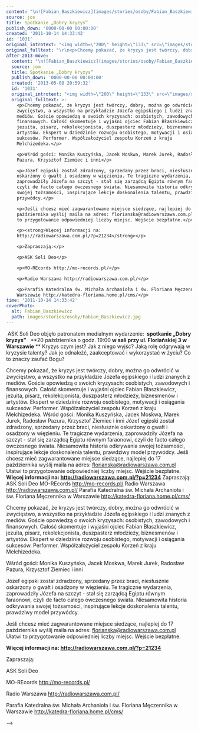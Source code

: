 ```yaml
---
content: "\n![Fabian_Baszkiewicz](images/stories/osoby/Fabian_Baszkiewicz.jpg)\n\n\_\n&nbsp;ASK Soli Deo objęło patronatem medialnym wydarzenie:**&nbsp;**\n**spotkanie „Dobry kryzys”**\n\_\n**20 października o godz. 19:00 ****w sali przy ul. Floriańskiej 3 w Warszawie****\n**\nKryzys czym jest? Jak z niego wyjść? Jaką rolę odgrywają w kryzysie talenty? Jak je odnaleźć, zaakceptować i wykorzystać w życiu? Co to znaczy zaufać Bogu?\n\n<!--{{intro-break}}-->\n\nChcemy pokazać, że kryzys jest twórczy, dobry, można go odwrócić w zwycięstwo, a wszystko na przykładzie Józefa egipskiego i ludzi znanych z mediów. Goście opowiedzą o swoich kryzysach: osobistych, zawodowych i finansowych. Całość skomentuje i wyjaśni ojciec Fabian Błaszkiewicz, jezuita, pisarz, rekolekcjonista, duszpasterz młodzieży, biznesmenów i artystów. Ekspert w dziedzinie rozwoju osobistego, motywacji i osiągania sukcesów. Performer. Współzałożyciel zespołu Korzeń z kraju Melchizedeka.\nWśród gości: Monika Kuszyńska, Jacek Moskwa, Marek Jurek, Radosław Pazura, Krzysztof Ziemiec i inni\nJózef egipski został zdradzony, sprzedany przez braci, niesłusznie oskarżony o gwałt i osadzony w więzieniu. Te tragiczne wydarzenia, zaprowadziły Józefa na szczyt - stał się zarządcą Egiptu równym faraonowi, czyli de facto całego ówczesnego świata. Niesamowita historia odkrywania swojej tożsamości, inspirujące lekcje doskonalenia talentu, prawdziwy model przywódcy.\nJeśli chcesz mieć zagwarantowane miejsce siedzące, najlepiej do 17 października wyślij maila na adres: florianska@radiowarszawa.com.pl Ułatwi to przygotowanie odpowiedniej liczby miejsc. Wejście bezpłatne.\n**Więcej informacji na: http://radiowarszawa.com.pl/?p=21234**\nZapraszają:\nASK Soli Deo\nMO-REcords http://mo-records.pl/\nRadio Warszawa http://radiowarszawa.com.pl/\nParafia Katedralna św. Michała Archanioła i św. Floriana Męczennika w Warszawie http://katedra-floriana.home.pl/cms/\n\n\n<!--CONTENT FROM OLD SERVER (jos before 2013): \n![Fabian_Baszkiewicz](images/stories/osoby/Fabian_Baszkiewicz.jpg)\r\n\n\_\n\r\n\n&nbsp;ASK Soli Deo objęło patronatem medialnym wydarzenie:**&nbsp;**\n\r\n\n**spotkanie „Dobry kryzys”**\n\r\n\n\_\n\r\n\n**20 października o godz. 19:00 ****w sali przy ul. Floriańskiej 3 w Warszawie****\n**\n\r\n\nKryzys czym jest? Jak z niego wyjść? Jaką rolę odgrywają w kryzysie talenty? Jak je odnaleźć, zaakceptować i wykorzystać w życiu? Co to znaczy zaufać Bogu?\n\r\n\n<!--{{intro-break}}-->\n\r\n\nChcemy pokazać, że kryzys jest twórczy, dobry, można go odwrócić w zwycięstwo, a wszystko na przykładzie Józefa egipskiego i ludzi znanych z mediów. Goście opowiedzą o swoich kryzysach: osobistych, zawodowych i finansowych. Całość skomentuje i wyjaśni ojciec Fabian Błaszkiewicz, jezuita, pisarz, rekolekcjonista, duszpasterz młodzieży, biznesmenów i artystów. Ekspert w dziedzinie rozwoju osobistego, motywacji i osiągania sukcesów. Performer. Współzałożyciel zespołu Korzeń z kraju Melchizedeka.\n\r\n\nWśród gości: Monika Kuszyńska, Jacek Moskwa, Marek Jurek, Radosław Pazura, Krzysztof Ziemiec i inni\n\r\n\nJózef egipski został zdradzony, sprzedany przez braci, niesłusznie oskarżony o gwałt i osadzony w więzieniu. Te tragiczne wydarzenia, zaprowadziły Józefa na szczyt - stał się zarządcą Egiptu równym faraonowi, czyli de facto całego ówczesnego świata. Niesamowita historia odkrywania swojej tożsamości, inspirujące lekcje doskonalenia talentu, prawdziwy model przywódcy.\n\r\n\nJeśli chcesz mieć zagwarantowane miejsce siedzące, najlepiej do 17 października wyślij maila na adres: florianska@radiowarszawa.com.pl Ułatwi to przygotowanie odpowiedniej liczby miejsc. Wejście bezpłatne.\n\r\n\n**Więcej informacji na: http://radiowarszawa.com.pl/?p=21234**\n\r\n\nZapraszają:\n\r\n\nASK Soli Deo\n\r\n\nMO-REcords http://mo-records.pl/\n\r\n\nRadio Warszawa http://radiowarszawa.com.pl/\n\r\n\nParafia Katedralna św. Michała Archanioła i św. Floriana Męczennika w Warszawie http://katedra-floriana.home.pl/cms/\n\n-->"
source: jos
title: Spotkanie „Dobry kryzys”
publish_down: '0000-00-00 00:00:00'
created: '2011-10-14 14:33:42'
id: '1031'
original_introtext: "<img width=\"200\" height=\"133\" src=\"images/stories/osoby/Fabian_Baszkiewicz.jpg\" alt=\"Fabian_Baszkiewicz\" style=\"margin-right: 10px; margin-bottom: 5px; float: left;\" />\r\n<p style=\"text-align: center;\">\_</p>\r\n<p>&nbsp;ASK Soli Deo objęło patronatem medialnym wydarzenie:<strong>&nbsp;</strong></p>\r\n<p><span style=\"font-size: 14pt;\"><strong>spotkanie „Dobry kryzys”</strong></span></p>\r\n<p>\_</p>\r\n<p><strong>20 października o godz. 19:00 </strong><strong>w sali przy ul. Floriańskiej 3 w Warszawie</strong><strong><br /></strong></p>\r\n<p style=\"text-align: justify;\">Kryzys czym jest? Jak z niego wyjść? Jaką rolę odgrywają w kryzysie talenty? Jak je odnaleźć, zaakceptować i wykorzystać w życiu? Co to znaczy zaufać Bogu?</p>\r\n"
original_fulltext: "\r\n<p>Chcemy pokazać, że kryzys jest twórczy, dobry, można go odwrócić w zwycięstwo, a wszystko na przykładzie Józefa egipskiego i ludzi znanych z mediów. Goście opowiedzą o swoich kryzysach: osobistych, zawodowych i finansowych. Całość skomentuje i wyjaśni ojciec Fabian Błaszkiewicz, jezuita, pisarz, rekolekcjonista, duszpasterz młodzieży, biznesmenów i artystów. Ekspert w dziedzinie rozwoju osobistego, motywacji i osiągania sukcesów. Performer. Współzałożyciel zespołu Korzeń z kraju Melchizedeka.</p>\r\n<p>Wśród gości: Monika Kuszyńska, Jacek Moskwa, Marek Jurek, Radosław Pazura, Krzysztof Ziemiec i inni</p>\r\n<p>Józef egipski został zdradzony, sprzedany przez braci, niesłusznie oskarżony o gwałt i osadzony w więzieniu. Te tragiczne wydarzenia, zaprowadziły Józefa na szczyt - stał się zarządcą Egiptu równym faraonowi, czyli de facto całego ówczesnego świata. Niesamowita historia odkrywania swojej tożsamości, inspirujące lekcje doskonalenia talentu, prawdziwy model przywódcy.</p>\r\n<p>Jeśli chcesz mieć zagwarantowane miejsce siedzące, najlepiej do 17 października wyślij maila na adres: florianska@radiowarszawa.com.pl Ułatwi to przygotowanie odpowiedniej liczby miejsc. Wejście bezpłatne.</p>\r\n<p><strong>Więcej informacji na: http://radiowarszawa.com.pl/?p=21234</strong></p>\r\n<p>Zapraszają:</p>\r\n<p>ASK Soli Deo</p>\r\n<p>MO-REcords http://mo-records.pl/</p>\r\n<p>Radio Warszawa http://radiowarszawa.com.pl/</p>\r\n<p>Parafia Katedralna św. Michała Archanioła i św. Floriana Męczennika w Warszawie http://katedra-floriana.home.pl/cms/</p>"
after-2013-move:
  content: "\n![Fabian_Baszkiewicz](images/stories/osoby/Fabian_Baszkiewicz.jpg)\n\n\_\n&nbsp;ASK Soli Deo objęło patronatem medialnym wydarzenie:**&nbsp;**\n**spotkanie „Dobry kryzys”**\n\_\n**20 października o godz. 19:00 ****w sali przy ul. Floriańskiej 3 w Warszawie****\n**\nKryzys czym jest? Jak z niego wyjść? Jaką rolę odgrywają w kryzysie talenty? Jak je odnaleźć, zaakceptować i wykorzystać w życiu? Co to znaczy zaufać Bogu?\n\n<!--{{intro-break}}-->\n\nChcemy pokazać, że kryzys jest twórczy, dobry, można go odwrócić w zwycięstwo, a wszystko na przykładzie Józefa egipskiego i ludzi znanych z mediów. Goście opowiedzą o swoich kryzysach: osobistych, zawodowych i finansowych. Całość skomentuje i wyjaśni ojciec Fabian Błaszkiewicz, jezuita, pisarz, rekolekcjonista, duszpasterz młodzieży, biznesmenów i artystów. Ekspert w dziedzinie rozwoju osobistego, motywacji i osiągania sukcesów. Performer. Współzałożyciel zespołu Korzeń z kraju Melchizedeka.\nWśród gości: Monika Kuszyńska, Jacek Moskwa, Marek Jurek, Radosław Pazura, Krzysztof Ziemiec i inni\nJózef egipski został zdradzony, sprzedany przez braci, niesłusznie oskarżony o gwałt i osadzony w więzieniu. Te tragiczne wydarzenia, zaprowadziły Józefa na szczyt - stał się zarządcą Egiptu równym faraonowi, czyli de facto całego ówczesnego świata. Niesamowita historia odkrywania swojej tożsamości, inspirujące lekcje doskonalenia talentu, prawdziwy model przywódcy.\nJeśli chcesz mieć zagwarantowane miejsce siedzące, najlepiej do 17 października wyślij maila na adres: florianska@radiowarszawa.com.pl Ułatwi to przygotowanie odpowiedniej liczby miejsc. Wejście bezpłatne.\n**Więcej informacji na: http://radiowarszawa.com.pl/?p=21234**\nZapraszają:\nASK Soli Deo\nMO-REcords http://mo-records.pl/\nRadio Warszawa http://radiowarszawa.com.pl/\nParafia Katedralna św. Michała Archanioła i św. Floriana Męczennika w Warszawie http://katedra-floriana.home.pl/cms/\n"
  source: jom
  title: Spotkanie „Dobry kryzys”
  publish_down: '0000-00-00 00:00:00'
  created: '2013-05-08 20:59:32'
  id: '1031'
  original_introtext: "<img width=\"200\" height=\"133\" src=\"images/stories/osoby/Fabian_Baszkiewicz.jpg\" alt=\"Fabian_Baszkiewicz\" style=\"margin-right: 10px; margin-bottom: 5px; float: left;\" />\n<p style=\"text-align: center;\">\_</p>\n<p>&nbsp;ASK Soli Deo objęło patronatem medialnym wydarzenie:<strong>&nbsp;</strong></p>\n<p><span style=\"font-size: 14pt;\"><strong>spotkanie „Dobry kryzys”</strong></span></p>\n<p>\_</p>\n<p><strong>20 października o godz. 19:00 </strong><strong>w sali przy ul. Floriańskiej 3 w Warszawie</strong><strong><br /></strong></p>\n<p style=\"text-align: justify;\">Kryzys czym jest? Jak z niego wyjść? Jaką rolę odgrywają w kryzysie talenty? Jak je odnaleźć, zaakceptować i wykorzystać w życiu? Co to znaczy zaufać Bogu?</p>"
  original_fulltext: >-
    <p>Chcemy pokazać, że kryzys jest twórczy, dobry, można go odwrócić w
    zwycięstwo, a wszystko na przykładzie Józefa egipskiego i ludzi znanych z
    mediów. Goście opowiedzą o swoich kryzysach: osobistych, zawodowych i
    finansowych. Całość skomentuje i wyjaśni ojciec Fabian Błaszkiewicz,
    jezuita, pisarz, rekolekcjonista, duszpasterz młodzieży, biznesmenów i
    artystów. Ekspert w dziedzinie rozwoju osobistego, motywacji i osiągania
    sukcesów. Performer. Współzałożyciel zespołu Korzeń z kraju
    Melchizedeka.</p>

    <p>Wśród gości: Monika Kuszyńska, Jacek Moskwa, Marek Jurek, Radosław
    Pazura, Krzysztof Ziemiec i inni</p>

    <p>Józef egipski został zdradzony, sprzedany przez braci, niesłusznie
    oskarżony o gwałt i osadzony w więzieniu. Te tragiczne wydarzenia,
    zaprowadziły Józefa na szczyt - stał się zarządcą Egiptu równym faraonowi,
    czyli de facto całego ówczesnego świata. Niesamowita historia odkrywania
    swojej tożsamości, inspirujące lekcje doskonalenia talentu, prawdziwy model
    przywódcy.</p>

    <p>Jeśli chcesz mieć zagwarantowane miejsce siedzące, najlepiej do 17
    października wyślij maila na adres: florianska@radiowarszawa.com.pl Ułatwi
    to przygotowanie odpowiedniej liczby miejsc. Wejście bezpłatne.</p>

    <p><strong>Więcej informacji na:
    http://radiowarszawa.com.pl/?p=21234</strong></p>

    <p>Zapraszają:</p>

    <p>ASK Soli Deo</p>

    <p>MO-REcords http://mo-records.pl/</p>

    <p>Radio Warszawa http://radiowarszawa.com.pl/</p>

    <p>Parafia Katedralna św. Michała Archanioła i św. Floriana Męczennika w
    Warszawie http://katedra-floriana.home.pl/cms/</p>
time: '2011-10-14 14:33:42'
coverPhoto:
  alt: Fabian_Baszkiewicz
  path: images/stories/osoby/Fabian_Baszkiewicz.jpg
---
```

&nbsp;ASK Soli Deo objęło patronatem medialnym wydarzenie:**&nbsp;**
**spotkanie „Dobry kryzys”**
 
**20 października o godz. 19:00 ****w sali przy ul. Floriańskiej 3 w Warszawie****
**
Kryzys czym jest? Jak z niego wyjść? Jaką rolę odgrywają w kryzysie talenty? Jak je odnaleźć, zaakceptować i wykorzystać w życiu? Co to znaczy zaufać Bogu?

<!--{{intro-break}}-->

Chcemy pokazać, że kryzys jest twórczy, dobry, można go odwrócić w zwycięstwo, a wszystko na przykładzie Józefa egipskiego i ludzi znanych z mediów. Goście opowiedzą o swoich kryzysach: osobistych, zawodowych i finansowych. Całość skomentuje i wyjaśni ojciec Fabian Błaszkiewicz, jezuita, pisarz, rekolekcjonista, duszpasterz młodzieży, biznesmenów i artystów. Ekspert w dziedzinie rozwoju osobistego, motywacji i osiągania sukcesów. Performer. Współzałożyciel zespołu Korzeń z kraju Melchizedeka.
Wśród gości: Monika Kuszyńska, Jacek Moskwa, Marek Jurek, Radosław Pazura, Krzysztof Ziemiec i inni
Józef egipski został zdradzony, sprzedany przez braci, niesłusznie oskarżony o gwałt i osadzony w więzieniu. Te tragiczne wydarzenia, zaprowadziły Józefa na szczyt - stał się zarządcą Egiptu równym faraonowi, czyli de facto całego ówczesnego świata. Niesamowita historia odkrywania swojej tożsamości, inspirujące lekcje doskonalenia talentu, prawdziwy model przywódcy.
Jeśli chcesz mieć zagwarantowane miejsce siedzące, najlepiej do 17 października wyślij maila na adres: florianska@radiowarszawa.com.pl Ułatwi to przygotowanie odpowiedniej liczby miejsc. Wejście bezpłatne.
**Więcej informacji na: http://radiowarszawa.com.pl/?p=21234**
Zapraszają:
ASK Soli Deo
MO-REcords http://mo-records.pl/
Radio Warszawa http://radiowarszawa.com.pl/
Parafia Katedralna św. Michała Archanioła i św. Floriana Męczennika w Warszawie http://katedra-floriana.home.pl/cms/


<!--CONTENT FROM OLD SERVER (jos before 2013): 


 


&nbsp;ASK Soli Deo objęło patronatem medialnym wydarzenie:**&nbsp;**


**spotkanie „Dobry kryzys”**


 


**20 października o godz. 19:00 ****w sali przy ul. Floriańskiej 3 w Warszawie****
**


Kryzys czym jest? Jak z niego wyjść? Jaką rolę odgrywają w kryzysie talenty? Jak je odnaleźć, zaakceptować i wykorzystać w życiu? Co to znaczy zaufać Bogu?


<!--{{intro-break}}-->


Chcemy pokazać, że kryzys jest twórczy, dobry, można go odwrócić w zwycięstwo, a wszystko na przykładzie Józefa egipskiego i ludzi znanych z mediów. Goście opowiedzą o swoich kryzysach: osobistych, zawodowych i finansowych. Całość skomentuje i wyjaśni ojciec Fabian Błaszkiewicz, jezuita, pisarz, rekolekcjonista, duszpasterz młodzieży, biznesmenów i artystów. Ekspert w dziedzinie rozwoju osobistego, motywacji i osiągania sukcesów. Performer. Współzałożyciel zespołu Korzeń z kraju Melchizedeka.


Wśród gości: Monika Kuszyńska, Jacek Moskwa, Marek Jurek, Radosław Pazura, Krzysztof Ziemiec i inni


Józef egipski został zdradzony, sprzedany przez braci, niesłusznie oskarżony o gwałt i osadzony w więzieniu. Te tragiczne wydarzenia, zaprowadziły Józefa na szczyt - stał się zarządcą Egiptu równym faraonowi, czyli de facto całego ówczesnego świata. Niesamowita historia odkrywania swojej tożsamości, inspirujące lekcje doskonalenia talentu, prawdziwy model przywódcy.


Jeśli chcesz mieć zagwarantowane miejsce siedzące, najlepiej do 17 października wyślij maila na adres: florianska@radiowarszawa.com.pl Ułatwi to przygotowanie odpowiedniej liczby miejsc. Wejście bezpłatne.


**Więcej informacji na: http://radiowarszawa.com.pl/?p=21234**


Zapraszają:


ASK Soli Deo


MO-REcords http://mo-records.pl/


Radio Warszawa http://radiowarszawa.com.pl/


Parafia Katedralna św. Michała Archanioła i św. Floriana Męczennika w Warszawie http://katedra-floriana.home.pl/cms/

-->

<!--{{json:{"created_date":"2011-10-14 14:33:42","publish_down":"0000-00-00 00:00:00","id":"1031"}}}-->